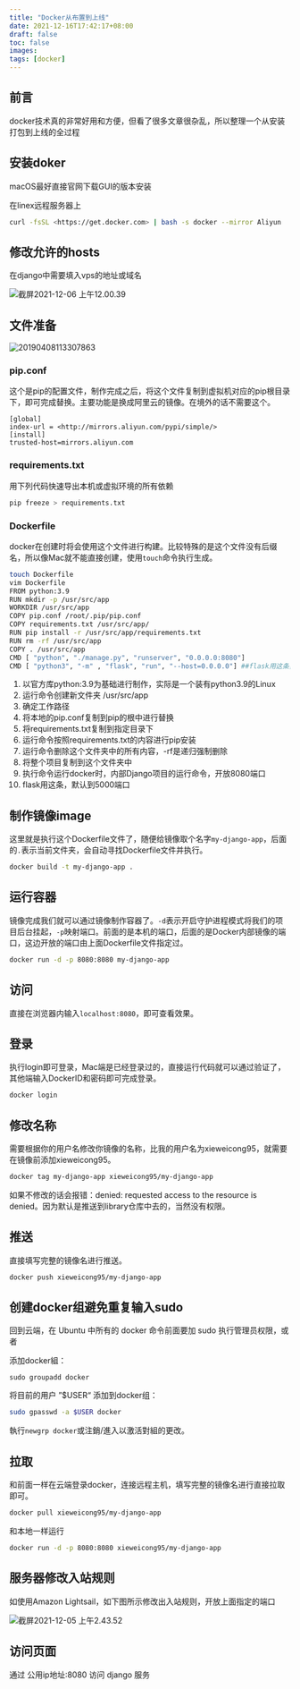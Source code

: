 ```yaml
---
title: "Docker从布置到上线"
date: 2021-12-16T17:42:17+08:00
draft: false
toc: false
images:
tags: [docker]
---
```


## 前言

docker技术真的非常好用和方便，但看了很多文章很杂乱，所以整理一个从安装打包到上线的全过程

## 安装doker

macOS最好直接官网下载GUI的版本安装

在linex远程服务器上

```bash
curl -fsSL <https://get.docker.com> | bash -s docker --mirror Aliyun
```

## 修改允许的hosts

在django中需要填入vps的地址或域名

![截屏2021-12-06 上午12.00.39](https://tva1.sinaimg.cn/large/008i3skNgy1gxftfjahojj316w0oan1z.jpg)

## 文件准备

![20190408113307863](https://tva1.sinaimg.cn/large/008i3skNgy1gxftfsckyij30gy0ak74w.jpg)

### **pip.conf**

这个是pip的配置文件，制作完成之后，将这个文件复制到虚拟机对应的pip根目录下，即可完成替换。主要功能是换成阿里云的镜像。在境外的话不需要这个。

```
[global]
index-url = <http://mirrors.aliyun.com/pypi/simple/>
[install]
trusted-host=mirrors.aliyun.com
```

### **requirements.txt**

用下列代码快速导出本机或虚拟环境的所有依赖

```bash
pip freeze > requirements.txt
```

### **Dockerfile**

docker在创建时将会使用这个文件进行构建。比较特殊的是这个文件没有后缀名，所以像Mac就不能直接创建，使用`touch`命令执行生成。

```bash
touch Dockerfile
vim Dockerfile
FROM python:3.9
RUN mkdir -p /usr/src/app
WORKDIR /usr/src/app
COPY pip.conf /root/.pip/pip.conf
COPY requirements.txt /usr/src/app/
RUN pip install -r /usr/src/app/requirements.txt
RUN rm -rf /usr/src/app
COPY . /usr/src/app
CMD [ "python", "./manage.py", "runserver", "0.0.0.0:8080"]
CMD [ "python3", "-m" , "flask", "run", "--host=0.0.0.0"] ##flask用这条，默认到5000端口
```

1. 以官方库python:3.9为基础进行制作，实际是一个装有python3.9的Linux
2. 运行命令创建新文件夹 /usr/src/app
3. 确定工作路径
4. 将本地的pip.conf复制到pip的根中进行替换
5. 将requirements.txt复制到指定目录下
6. 运行命令按照requirements.txt的内容进行pip安装
7. 运行命令删除这个文件夹中的所有内容，-rf是递归强制删除
8. 将整个项目复制到这个文件夹中
9. 执行命令运行docker时，内部Django项目的运行命令，开放8080端口
10. flask用这条，默认到5000端口

## **制作镜像image**

这里就是执行这个Dockerfile文件了，随便给镜像取个名字`my-django-app`，后面的`.`表示当前文件夹，会自动寻找Dockerfile文件并执行。

```bash
docker build -t my-django-app .
```

## **运行容器**

镜像完成我们就可以通过镜像制作容器了。`-d`表示开启守护进程模式将我们的项目后台挂起，`-p`映射端口。前面的是本机的端口，后面的是Docker内部镜像的端口，这边开放的端口由上面Dockerfile文件指定过。

```bash
docker run -d -p 8080:8080 my-django-app
```

## **访问**

直接在浏览器内输入`localhost:8080`，即可查看效果。

## 登录

执行login即可登录，Mac端是已经登录过的，直接运行代码就可以通过验证了，其他端输入DockerID和密码即可完成登录。

```bash
docker login
```

## 修改名称

需要根据你的用户名修改你镜像的名称，比我的用户名为xieweicong95，就需要在镜像前添加xieweicong95。

```bash
docker tag my-django-app xieweicong95/my-django-app
```

如果不修改的话会报错：denied: requested access to the resource is denied。因为默认是推送到library仓库中去的，当然没有权限。

## 推送

直接填写完整的镜像名进行推送。

```bash
docker push xieweicong95/my-django-app
```

## 创建docker组避免重复输入sudo

回到云端，在 Ubuntu 中所有的 docker 命令前面要加 sudo 执行管理员权限，或者

添加docker組：

```
sudo groupadd docker
```

将目前的用户 ”$USER“ 添加到docker组：

```bash
sudo gpasswd -a $USER docker
```

執行`newgrp docker`或注銷/進入以激活對組的更改。

## **拉取**

和前面一样在云端登录docker，连接远程主机，填写完整的镜像名进行直接拉取即可。

```bash
docker pull xieweicong95/my-django-app
```

和本地一样运行

```bash
docker run -d -p 8080:8080 xieweicong95/my-django-app
```

## 服务器修改入站规则

如使用Amazon Lightsail，如下图所示修改出入站规则，开放上面指定的端口

![截屏2021-12-05 上午2.43.52](https://tva1.sinaimg.cn/large/008i3skNgy1gxftfxi7eaj315y0i6mzd.jpg)

## 访问页面

通过 公用ip地址:8080 访问 django 服务
